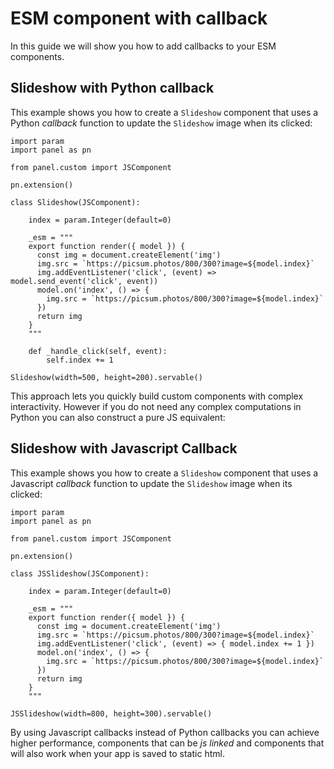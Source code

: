 # ESM component with callback

In this guide we will show you how to add callbacks to your ESM components.

## Slideshow with Python callback

This example shows you how to create a `Slideshow` component that uses a Python *callback* function to update the `Slideshow` image when its clicked:

```{pyodide}
import param
import panel as pn

from panel.custom import JSComponent

pn.extension()

class Slideshow(JSComponent):

    index = param.Integer(default=0)

    _esm = """
    export function render({ model }) {
      const img = document.createElement('img')
      img.src = `https://picsum.photos/800/300?image=${model.index}`
      img.addEventListener('click', (event) => model.send_event('click', event))
      model.on('index', () => {
        img.src = `https://picsum.photos/800/300?image=${model.index}`
      })
      return img
    }
    """

    def _handle_click(self, event):
        self.index += 1

Slideshow(width=500, height=200).servable()
```

This approach lets you quickly build custom components with complex interactivity. However if you do not need any complex computations in Python you can also construct a pure JS equivalent:

## Slideshow with Javascript Callback

This example shows you how to create a `Slideshow` component that uses a Javascript *callback* function to update the `Slideshow` image when its clicked:

```{pyodide}
import param
import panel as pn

from panel.custom import JSComponent

pn.extension()

class JSSlideshow(JSComponent):

    index = param.Integer(default=0)

    _esm = """
    export function render({ model }) {
      const img = document.createElement('img')
      img.src = `https://picsum.photos/800/300?image=${model.index}`
      img.addEventListener('click', (event) => { model.index += 1 })
      model.on('index', () => {
        img.src = `https://picsum.photos/800/300?image=${model.index}`
      })
      return img
    }
    """

JSSlideshow(width=800, height=300).servable()
```

By using Javascript callbacks instead of Python callbacks you can achieve higher performance, components that can be *js linked* and components that will also work when your app is saved to static html.
